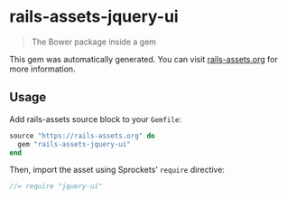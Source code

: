 # rails-assets-jquery-ui

> The Bower package inside a gem

This gem was automatically generated. You can visit [rails-assets.org](https://rails-assets.org) for more information.

## Usage

Add rails-assets source block to your `Gemfile`:

```ruby
source "https://rails-assets.org" do
  gem "rails-assets-jquery-ui"
end

```

Then, import the asset using Sprockets’ `require` directive:

```js
//= require "jquery-ui"
```
